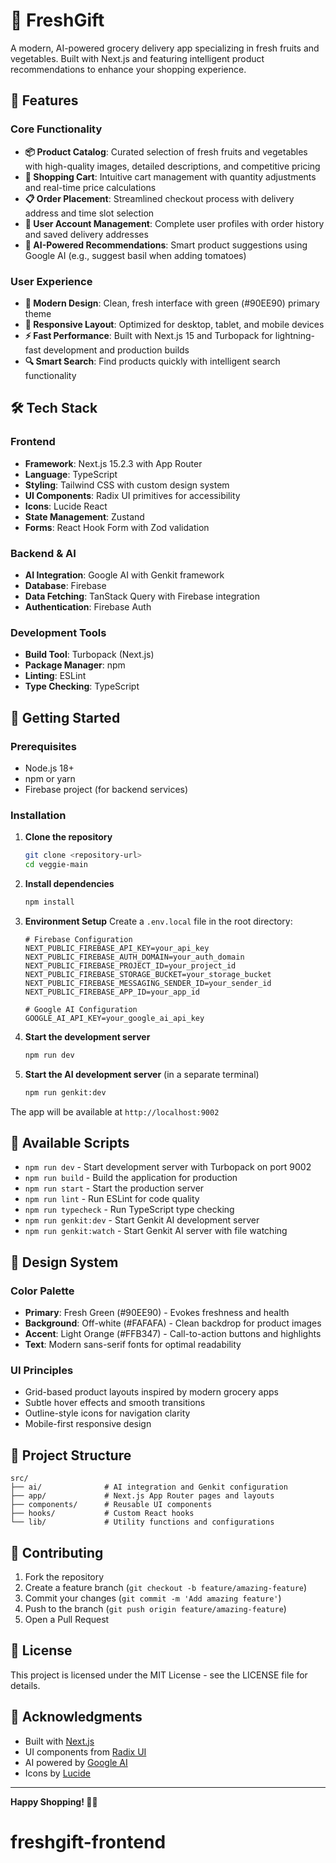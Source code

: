 # 🥬 FreshGift

A modern, AI-powered grocery delivery app specializing in fresh fruits and vegetables. Built with Next.js and featuring intelligent product recommendations to enhance your shopping experience.

## 🌟 Features

### Core Functionality

- **📦 Product Catalog**: Curated selection of fresh fruits and vegetables with high-quality images, detailed descriptions, and competitive pricing
- **🛒 Shopping Cart**: Intuitive cart management with quantity adjustments and real-time price calculations
- **📋 Order Placement**: Streamlined checkout process with delivery address and time slot selection
- **👤 User Account Management**: Complete user profiles with order history and saved delivery addresses
- **🤖 AI-Powered Recommendations**: Smart product suggestions using Google AI (e.g., suggest basil when adding tomatoes)

### User Experience

- **🎨 Modern Design**: Clean, fresh interface with green (#90EE90) primary theme
- **📱 Responsive Layout**: Optimized for desktop, tablet, and mobile devices
- **⚡ Fast Performance**: Built with Next.js 15 and Turbopack for lightning-fast development and production builds
- **🔍 Smart Search**: Find products quickly with intelligent search functionality

## 🛠️ Tech Stack

### Frontend

- **Framework**: Next.js 15.2.3 with App Router
- **Language**: TypeScript
- **Styling**: Tailwind CSS with custom design system
- **UI Components**: Radix UI primitives for accessibility
- **Icons**: Lucide React
- **State Management**: Zustand
- **Forms**: React Hook Form with Zod validation

### Backend & AI

- **AI Integration**: Google AI with Genkit framework
- **Database**: Firebase
- **Data Fetching**: TanStack Query with Firebase integration
- **Authentication**: Firebase Auth

### Development Tools

- **Build Tool**: Turbopack (Next.js)
- **Package Manager**: npm
- **Linting**: ESLint
- **Type Checking**: TypeScript

## 🚀 Getting Started

### Prerequisites

- Node.js 18+
- npm or yarn
- Firebase project (for backend services)

### Installation

1. **Clone the repository**

   ```bash
   git clone <repository-url>
   cd veggie-main
   ```

2. **Install dependencies**

   ```bash
   npm install
   ```

3. **Environment Setup**
   Create a `.env.local` file in the root directory:

   ```env
   # Firebase Configuration
   NEXT_PUBLIC_FIREBASE_API_KEY=your_api_key
   NEXT_PUBLIC_FIREBASE_AUTH_DOMAIN=your_auth_domain
   NEXT_PUBLIC_FIREBASE_PROJECT_ID=your_project_id
   NEXT_PUBLIC_FIREBASE_STORAGE_BUCKET=your_storage_bucket
   NEXT_PUBLIC_FIREBASE_MESSAGING_SENDER_ID=your_sender_id
   NEXT_PUBLIC_FIREBASE_APP_ID=your_app_id

   # Google AI Configuration
   GOOGLE_AI_API_KEY=your_google_ai_api_key
   ```

4. **Start the development server**

   ```bash
   npm run dev
   ```

5. **Start the AI development server** (in a separate terminal)
   ```bash
   npm run genkit:dev
   ```

The app will be available at `http://localhost:9002`

## 📝 Available Scripts

- `npm run dev` - Start development server with Turbopack on port 9002
- `npm run build` - Build the application for production
- `npm run start` - Start the production server
- `npm run lint` - Run ESLint for code quality
- `npm run typecheck` - Run TypeScript type checking
- `npm run genkit:dev` - Start Genkit AI development server
- `npm run genkit:watch` - Start Genkit AI server with file watching

## 🎨 Design System

### Color Palette

- **Primary**: Fresh Green (#90EE90) - Evokes freshness and health
- **Background**: Off-white (#FAFAFA) - Clean backdrop for product images
- **Accent**: Light Orange (#FFB347) - Call-to-action buttons and highlights
- **Text**: Modern sans-serif fonts for optimal readability

### UI Principles

- Grid-based product layouts inspired by modern grocery apps
- Subtle hover effects and smooth transitions
- Outline-style icons for navigation clarity
- Mobile-first responsive design

## 📁 Project Structure

```
src/
├── ai/              # AI integration and Genkit configuration
├── app/             # Next.js App Router pages and layouts
├── components/      # Reusable UI components
├── hooks/           # Custom React hooks
└── lib/             # Utility functions and configurations
```

## 🤝 Contributing

1. Fork the repository
2. Create a feature branch (`git checkout -b feature/amazing-feature`)
3. Commit your changes (`git commit -m 'Add amazing feature'`)
4. Push to the branch (`git push origin feature/amazing-feature`)
5. Open a Pull Request

## 📄 License

This project is licensed under the MIT License - see the LICENSE file for details.

## 🙏 Acknowledgments

- Built with [Next.js](https://nextjs.org/)
- UI components from [Radix UI](https://www.radix-ui.com/)
- AI powered by [Google AI](https://ai.google.dev/)
- Icons by [Lucide](https://lucide.dev/)

---

**Happy Shopping! 🛒🥕**
# freshgift-frontend

